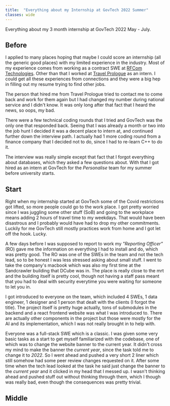 ```yaml
---
title:  "Everything about my Internship at GovTech 2022 Summer"
classes: wide
---
```


Everything about my 3 month internship at GovTech 2022 May - July.

## Before

I applied to many places hoping that maybe I could score an internship (all the generic good places) with my limited experience in the industry. 
Most of my experience comes from working as a contract SWE at [RFCom Technologies](https://www.rfcom-tech.com/). 
Other than that I worked at [Travel Prologue](https://travelprologue.com/) as an intern.
I could get all these experiences from connections and they were a big hep in filling out my resume trying to find other jobs.

The person that hired me from Travel Prologue tried to contact me to come back and work for them again but I had changed my number during national service and I didn't know.
It was only long after that fact that I heard the news, so oops, my bad.

There were a few technical coding rounds that I tried and GovTech was the only one that responded back. 
Seeing that I was already a month or two into the job hunt I decided it was a decent place to intern at, and continued further down the interview path.
I actually had 1 more coding round from a finance company that I decided not to do, since I had to re-learn C++ to do it.

The interview was really simple except that fact that I forgot everything about databases, which they asked a few questions about. 
With that I got hired as an intern at GovTech for the _Personalise_ team for my summer before university starts.

## Start

Right when my internship started at GovTech some of the Covid restrictions got lifted, so more people could go to the work place.
I got pretty worried since I was juggling some other stuff (SoB) and going to the workplace means adding 2 hours of travel time to my weekdays. 
That would have been disastrous and I probably would have had to drop my other commitments.
Luckily for me GovTech still mostly practices work from home and I got let off the hook. 
Lucky.

A few days before I was supposed to report to work my _"Reporting Officer"_ (RO) gave me the information on everything I had to install and do, which was pretty good.
The RO was one of the SWEs in the team and not the tech lead, so to be honest I was less stressed asking about small stuff. 
I went to take the company's macbook which was also my first time at the Sandcrawler building that DCube was in.
The place is really close to the mrt and the building itself is pretty cool, though not having a staff pass meant that you had to deal with security everytime you were waiting for someone to let you in.

I got introduced to everyone on the team, which included 4 SWEs, 1 data engineer, 1 designer and 1 person that dealt with the clients (I forgot the title).
The project itself is pretty huge actually, tons of submodules in the backend and a react frontend website was what I was introduced to. 
There are actually other components in the project but those were mostly for the AI and its implementation, which I was not really brought in to help with.

Everyone was a full-stack SWE which is a classic. 
I was given some very basic tasks as a start to get myself familiarized with the codebase, one of which was to change the website banner to the current year.
It didn't cross my mind to make the banner the _current year_, since the task told me to change it to _2022_. 
So I went ahead and pushed a very short 2 liner which still somehow had some peer review changes requested on it. 
After some time when the tech lead looked at the task he said just change the banner to the _current year_ and it clicked in my head that I messed up.
I wasn't thinking ahead and pushed stuff out without thinking through them, which I though was really bad, even though the consequences was pretty trivial.

## Middle

